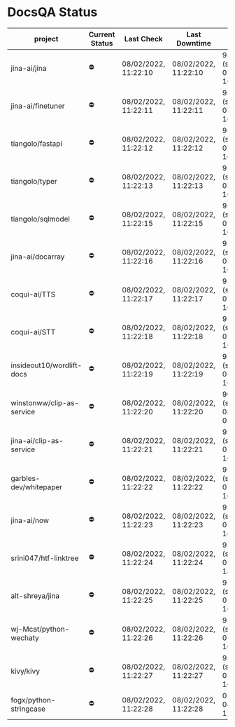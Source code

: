 # DocsQA Status

|         project         |Current Status|     Last Check     |   Last Downtime    |             % Uptime              |
|-------------------------|--------------|--------------------|--------------------|-----------------------------------|
|jina-ai/jina             |⛔️           |08/02/2022, 11:22:10|08/02/2022, 11:22:10|95.615 (since 07/29/2022, 16:38:18)|
|jina-ai/finetuner        |⛔️           |08/02/2022, 11:22:11|08/02/2022, 11:22:11|95.622 (since 07/29/2022, 16:38:18)|
|tiangolo/fastapi         |⛔️           |08/02/2022, 11:22:12|08/02/2022, 11:22:12|95.631 (since 07/29/2022, 16:38:18)|
|tiangolo/typer           |⛔️           |08/02/2022, 11:22:13|08/02/2022, 11:22:13|95.636 (since 07/29/2022, 16:38:18)|
|tiangolo/sqlmodel        |⛔️           |08/02/2022, 11:22:15|08/02/2022, 11:22:15|95.639 (since 07/29/2022, 16:38:18)|
|jina-ai/docarray         |⛔️           |08/02/2022, 11:22:16|08/02/2022, 11:22:16|95.640 (since 07/29/2022, 16:38:18)|
|coqui-ai/TTS             |⛔️           |08/02/2022, 11:22:17|08/02/2022, 11:22:17|95.643 (since 07/29/2022, 16:38:18)|
|coqui-ai/STT             |⛔️           |08/02/2022, 11:22:18|08/02/2022, 11:22:18|95.648 (since 07/29/2022, 16:38:18)|
|insideout10/wordlift-docs|⛔️           |08/02/2022, 11:22:19|08/02/2022, 11:22:19|95.652 (since 07/29/2022, 16:38:18)|
|winstonww/clip-as-service|⛔️           |08/02/2022, 11:22:20|08/02/2022, 11:22:20|90.635 (since 08/01/2022, 02:40:51)|
|jina-ai/clip-as-service  |⛔️           |08/02/2022, 11:22:21|08/02/2022, 11:22:21|95.661 (since 07/29/2022, 16:38:18)|
|garbles-dev/whitepaper   |⛔️           |08/02/2022, 11:22:22|08/02/2022, 11:22:22|95.664 (since 07/29/2022, 16:38:18)|
|jina-ai/now              |⛔️           |08/02/2022, 11:22:23|08/02/2022, 11:22:23|95.668 (since 07/29/2022, 16:38:18)|
|srini047/htf-linktree    |⛔️           |08/02/2022, 11:22:24|08/02/2022, 11:22:24|95.191 (since 07/31/2022, 18:29:28)|
|alt-shreya/jina          |⛔️           |08/02/2022, 11:22:25|08/02/2022, 11:22:25|95.671 (since 07/29/2022, 16:38:18)|
|wj-Mcat/python-wechaty   |⛔️           |08/02/2022, 11:22:26|08/02/2022, 11:22:26|95.675 (since 07/29/2022, 16:38:18)|
|kivy/kivy                |⛔️           |08/02/2022, 11:22:27|08/02/2022, 11:22:27|95.677 (since 07/29/2022, 16:38:18)|
|fogx/python-stringcase   |⛔️           |08/02/2022, 11:22:28|08/02/2022, 11:22:28|0.000 (since 08/01/2022, 12:54:44) |
